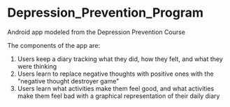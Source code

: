 Depression_Prevention_Program
=============================

Android app modeled from the Depression Prevention Course

The components of the app are:

1) Users keep a diary tracking what they did, how they felt, and what they were thinking
2) Users learn to replace negative thoughts with positive ones with the "negative thought destroyer game"
3) Users learn what activities make them feel good, and what activities make them feel bad with a graphical
representation of their daily diary
